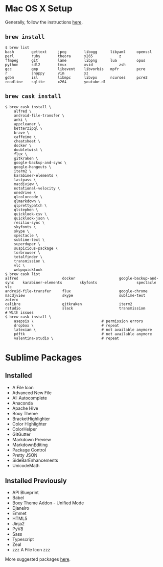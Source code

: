 # Mac OS X Setup
Generally, follow the instructions [here](http://sourabhbajaj.com/mac-setup/).

## `brew install`
```
$ brew list
bash        gettext     jpeg        libogg      libyaml     openssl     perl        ruby        theora      x265            z
ffmpeg      git         lame        libpng      lua         opus        python      sdl2        tmux        xvid            zsh
gcc         gmp         libevent    libvorbis   mpfr        pcre        r           snappy      vim         xz
gdbm        isl         libmpc      libvpx      ncurses     pcre2       readline    sqlite      x264        youtube-dl
```

## `brew cask install`
```
$ brew cask install \
    alfred \
    android-file-transfer \
    anki \
    appcleaner \
    betterzipql \
    brave \
    caffeine \
    cheatsheet \
    docker \
    doubletwist \
    flux \
    gitkraken \
    google-backup-and-sync \
    google-hangouts \
    iterm2 \
    karabiner-elements \
    lastpass \
    macdjview \
    notational-velocity \
    onedrive \
    qlcolorcode \
    qlmarkdown \
    qlprettypatch \
    qlstephen \
    quicklook-csv \
    quicklook-json \
    resilio-sync \
    skyfonts \
    skype \
    spectacle \
    sublime-text \
    superduper \
    suspicious-package \
    torbrowser \
    totalfinder \
    transmission \
    vlc \
    webpquicklook
$ brew cask list
alfred                    docker                    google-backup-and-sync    karabiner-elements        skyfonts                  spectacle                 vlc
android-file-transfer     flux                      google-chrome             macdjview                 skype                     sublime-text              zotero
calibre                   gitkraken                 iterm2                    rstudio                   slack                     transmission
# With issues
$ brew cask install \
    asepsis \                               # permission errors
    dropbox \                               # repeat
    latexian \                              # not available anymore
    pdftk                                   # not available anymore
    valentina-studio \                      # repeat
```

# Sublime Packages
## Installed
- A File Icon
- Advanced New File
- All Autocomplete
- Anaconda
- Apache Hive
- Boxy Theme
- BracketHighlighter
- Color Highlighter
- ColorHelper
- GitGutter
- Markdown Preview
- MarkdownEditing
- Package Control
- Pretty JSON
- SideBarEnhancements
- UnicodeMath

## Installed Previously
- API Blueprint
- Babel
- Boxy Theme Addon - Unified Mode
- Djaneiro
- Emmet
- HTML5
- Jinja2
- PyV8
- Sass
- Typescript
- Zeal
- zzz A File Icon zzz

More suggested packages [here](http://sourabhbajaj.com/mac-setup/SublimeText/Plugins.html).
